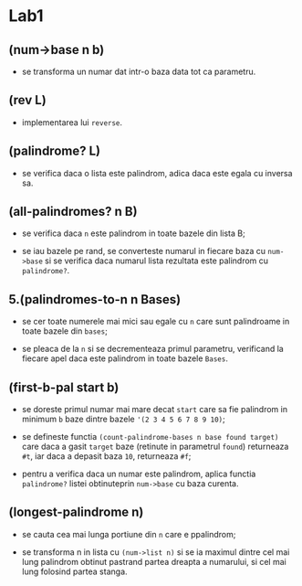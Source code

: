 # Lab1

## (num->base n b)

- se transforma un numar dat intr-o baza data tot ca parametru.

## (rev L)

- implementarea lui `reverse`.

## (palindrome? L)

- se verifica daca o lista este palindrom, adica daca este egala cu inversa sa.

## (all-palindromes? n B)

- se verifica daca `n` este palindrom in toate bazele din lista B;

- se iau bazele pe rand, se converteste numarul in fiecare baza cu `num->base` si se verifica daca numarul lista rezultata este palindrom cu `palindrome?`.

## 5.(palindromes-to-n n Bases)

- se cer toate numerele mai mici sau egale cu `n` care sunt palindroame in toate bazele din `bases`;

- se pleaca de la `n` si se decrementeaza primul parametru, verificand la fiecare apel daca este palindrom in toate bazele `Bases`.

## (first-b-pal start b)

- se doreste primul numar mai mare decat `start` care sa fie palindrom in minimum `b` baze dintre bazele `'(2 3 4 5 6 7 8 9 10)`;

- se defineste functia `(count-palindrome-bases n base found target)` care daca a gasit `target` baze (retinute in parametrul `found`) returneaza `#t`, iar daca a depasit baza `10`, returneaza `#f`;

- pentru a verifica daca un numar este palindrom, aplica functia `palindrome?` listei obtinuteprin `num->base` cu baza curenta.

## (longest-palindrome n)

- se cauta cea mai lunga portiune din `n` care e ppalindrom;

- se transforma n in lista cu `(num->list n)` si se ia maximul dintre cel mai lung palindrom obtinut pastrand partea dreapta a numarului, si cel mai lung folosind partea stanga.
